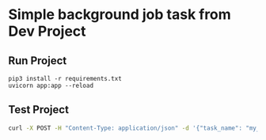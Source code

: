 # Simple background job task from Dev Project

## Run Project
```
pip3 install -r requirements.txt
uvicorn app:app --reload
```
## Test Project

```bash
curl -X POST -H "Content-Type: application/json" -d '{"task_name": "my_task", "schedule_time": "0d0h2m"}' http://localhost:8000/schedule-task
```
    